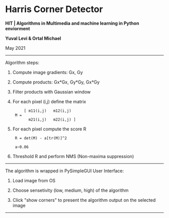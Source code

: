 # Harris Corner Detector



**HIT | Algorithms in Multimedia and machine learning in Python enviorment**

**Yuval Levi & Ortal Michael**

May 2021

--------------------------------------------------------------------------------------------------

Algorithm steps:

1. Compute image gradients: Gx, Gy

2. Compute products: Gx\*Gx, Gy\*Gy, Gx\*Gy

3. Filter products with Gaussian window

4. For each pixel (i,j) define the matrix 
  
            [ m11(i,j)   m12(i,j)
        M =
              m21(i,j)   m22(i,j) ]
        
5. For each pixel compute the score R
   
        R = det(M) - a[tr(M)]^2
   
        a~0.06
   
6. Threshold R and perform NMS (Non-maxima suppression)

--------------------------------------------------------------------------------------------------

The algorithm is wrapped in PySimpleGUI User Interface:

1. Load image from OS

2. Choose sensetivity (low, medium, high) of the algorithm

3. Click "show corners" to present the algorithm output on the selected image

--------------------------------------------------------------------------------------------------




